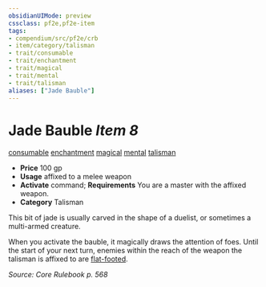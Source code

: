 ```yaml
---
obsidianUIMode: preview
cssclass: pf2e,pf2e-item
tags:
- compendium/src/pf2e/crb
- item/category/talisman
- trait/consumable
- trait/enchantment
- trait/magical
- trait/mental
- trait/talisman
aliases: ["Jade Bauble"]
---
```

# Jade Bauble *Item 8*  
[consumable](../../../rules/traits/consumable.md)  [enchantment](../../../rules/traits/enchantment.md)  [magical](../../../rules/traits/magical.md)  [mental](../../../rules/traits/mental.md)  [talisman](../../../rules/traits/talisman.md)  

- **Price** 100 gp
- **Usage** affixed to a melee weapon
- **Activate** command; **Requirements** You are a master with the affixed weapon.
- **Category** Talisman

This bit of jade is usually carved in the shape of a duelist, or sometimes a multi-armed creature.

When you activate the bauble, it magically draws the attention of foes. Until the start of your next turn, enemies within the reach of the weapon the talisman is affixed to are [flat-footed](../../../rules/conditions.md#Flat-footed).

*Source: Core Rulebook p. 568*